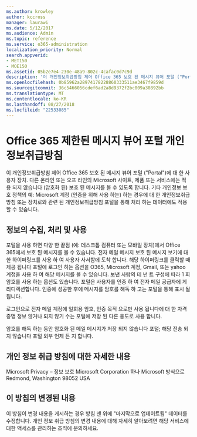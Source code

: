 ```yaml
---
ms.author: krowley
author: kccross
manager: laurawi
ms.date: 5/12/2017
ms.audience: Admin
ms.topic: reference
ms.service: o365-administration
localization_priority: Normal
search.appverid:
- MET150
- MOE150
ms.assetid: 05b2e7e4-230e-48a9-802c-4cafac0d7c9d
description: '이 개인정보취급방침 제어 Office 365 보호 된 메시지 뷰어 포털 ("Portal")에 대 한 사용자 장치. 다른 온라인 또는 오프 라인의 Microsoft 사이트, 제품 또는 서비스에는 적용 되지 않습니다 (암호화 된) 보호 된 메시지를 볼 수 있도록 합니다. 기타 개인정보 보호 정책의 예: Microsoft 계정 (인증을 위해 사용 하는) 하는 경우에 대 한 개인정보취급방침 또는 장치로와 관련 된 개인정보취급방침 포털을 통해 처리 하는 데이터에도 적용할 수 있습니다.'
ms.openlocfilehash: 0b85962a28974178228860333511ae3467f9859d
ms.sourcegitcommit: 36c5466056cdef6ad2a8d9372f2bc009a30892bb
ms.translationtype: MT
ms.contentlocale: ko-KR
ms.lasthandoff: 08/27/2018
ms.locfileid: "22533085"
---
```

# <a name="office-365-protected-message-viewer-portal-privacy-statement"></a>Office 365 제한된 메시지 뷰어 포털 개인정보취급방침

이 개인정보취급방침 제어 Office 365 보호 된 메시지 뷰어 포털 ("Portal")에 대 한 사용자 장치. 다른 온라인 또는 오프 라인의 Microsoft 사이트, 제품 또는 서비스에는 적용 되지 않습니다 (암호화 된) 보호 된 메시지를 볼 수 있도록 합니다. 기타 개인정보 보호 정책의 예: Microsoft 계정 (인증을 위해 사용 하는) 하는 경우에 대 한 개인정보취급방침 또는 장치로와 관련 된 개인정보취급방침 포털을 통해 처리 하는 데이터에도 적용할 수 있습니다.

## <a name="collection-processing-and-use-of-your-information"></a>정보의 수집, 처리 및 사용

포털을 사용 하면 다양 한 끝점 (예: 데스크톱 컴퓨터 또는 모바일 장치)에서 Office 365에서 보호 된 메시지를 볼 수 있습니다.  전자 메일 메시지 보호 된 메시지 보기에 대 한 하이퍼링크를 사용 하 여 사용자 사서함에 도착 합니다. 해당 하이퍼링크를 클릭할 때 제공 됩니다 포털에 로그인 하는 옵션을 O365, Microsoft 계정, Gmail, 또는 yahoo 계정을 사용 하 여 해당 메시지를 볼 수 있습니다.  보낸 사람의 테 넌 트 구성에 따라 1 회 암호를 사용 하는 옵션도 있습니다. 포털은 사용자를 인증 하 여 전자 메일 공급자에 게 리디렉션합니다. 인증에 성공한 후에 메시지를 암호를 해독 하 고는 포털을 통해 표시 될 됩니다.

로그인으로 전자 메일 계정에 일회용 암호, 인증 목적 으로만 사용 됩니다에 대 한 자격 증명 정보 않거나 되지 않기 수는 포털에 저장 된 다른 용도로 사용 합니다.

암호를 해독 하는 동안 암호화 된 메일 메시지가 저장 되지 않습니다 포털; 해당 전송 되지 않습니다 포털 외부 언제 든 지 합니다.

## <a name="for-more-information-about-privacy"></a>개인 정보 취급 방침에 대한 자세한 내용

Microsoft Privacy – 정보 보호 Microsoft Corporation 하나 Microsoft 방식으로 Redmond, Washington 98052 USA

##     <a name="changes-to-this-statement"></a>이 방침의 변경된 내용

이 방침이 변경 내용을 게시하는 경우 방침 맨 위에 "마지막으로 업데이트됨" 데이터를 수정합니다. 개인 정보 취급 방침의 변경 내용에 대해 자세히 알아보려면 해당 서비스에 대한 액세스를 관리하는 조직에 문의하세요.


